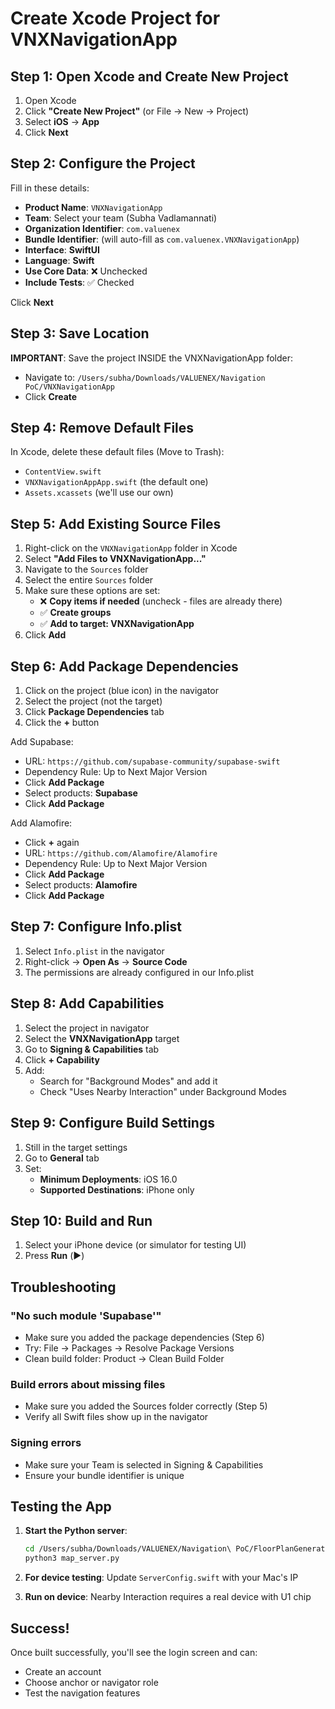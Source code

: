 # Create Xcode Project for VNXNavigationApp

## Step 1: Open Xcode and Create New Project

1. Open Xcode
2. Click **"Create New Project"** (or File → New → Project)
3. Select **iOS** → **App**
4. Click **Next**

## Step 2: Configure the Project

Fill in these details:
- **Product Name**: `VNXNavigationApp`
- **Team**: Select your team (Subha Vadlamannati)
- **Organization Identifier**: `com.valuenex`
- **Bundle Identifier**: (will auto-fill as `com.valuenex.VNXNavigationApp`)
- **Interface**: **SwiftUI**
- **Language**: **Swift**
- **Use Core Data**: ❌ Unchecked
- **Include Tests**: ✅ Checked

Click **Next**

## Step 3: Save Location

**IMPORTANT**: Save the project INSIDE the VNXNavigationApp folder:
- Navigate to: `/Users/subha/Downloads/VALUENEX/Navigation PoC/VNXNavigationApp`
- Click **Create**

## Step 4: Remove Default Files

In Xcode, delete these default files (Move to Trash):
- `ContentView.swift`
- `VNXNavigationAppApp.swift` (the default one)
- `Assets.xcassets` (we'll use our own)

## Step 5: Add Existing Source Files

1. Right-click on the `VNXNavigationApp` folder in Xcode
2. Select **"Add Files to VNXNavigationApp..."**
3. Navigate to the `Sources` folder
4. Select the entire `Sources` folder
5. Make sure these options are set:
   - ❌ **Copy items if needed** (uncheck - files are already there)
   - ✅ **Create groups**
   - ✅ **Add to target: VNXNavigationApp**
6. Click **Add**

## Step 6: Add Package Dependencies

1. Click on the project (blue icon) in the navigator
2. Select the project (not the target)
3. Click **Package Dependencies** tab
4. Click the **+** button

Add Supabase:
- URL: `https://github.com/supabase-community/supabase-swift`
- Dependency Rule: Up to Next Major Version
- Click **Add Package**
- Select products: **Supabase**
- Click **Add Package**

Add Alamofire:
- Click **+** again
- URL: `https://github.com/Alamofire/Alamofire`
- Dependency Rule: Up to Next Major Version
- Click **Add Package**
- Select products: **Alamofire**
- Click **Add Package**

## Step 7: Configure Info.plist

1. Select `Info.plist` in the navigator
2. Right-click → **Open As** → **Source Code**
3. The permissions are already configured in our Info.plist

## Step 8: Add Capabilities

1. Select the project in navigator
2. Select the **VNXNavigationApp** target
3. Go to **Signing & Capabilities** tab
4. Click **+ Capability**
5. Add:
   - Search for "Background Modes" and add it
   - Check "Uses Nearby Interaction" under Background Modes

## Step 9: Configure Build Settings

1. Still in the target settings
2. Go to **General** tab
3. Set:
   - **Minimum Deployments**: iOS 16.0
   - **Supported Destinations**: iPhone only

## Step 10: Build and Run

1. Select your iPhone device (or simulator for testing UI)
2. Press **Run** (▶️)

## Troubleshooting

### "No such module 'Supabase'"
- Make sure you added the package dependencies (Step 6)
- Try: File → Packages → Resolve Package Versions
- Clean build folder: Product → Clean Build Folder

### Build errors about missing files
- Make sure you added the Sources folder correctly (Step 5)
- Verify all Swift files show up in the navigator

### Signing errors
- Make sure your Team is selected in Signing & Capabilities
- Ensure your bundle identifier is unique

## Testing the App

1. **Start the Python server**:
   ```bash
   cd /Users/subha/Downloads/VALUENEX/Navigation\ PoC/FloorPlanGeneration
   python3 map_server.py
   ```

2. **For device testing**: Update `ServerConfig.swift` with your Mac's IP

3. **Run on device**: Nearby Interaction requires a real device with U1 chip

## Success!

Once built successfully, you'll see the login screen and can:
- Create an account
- Choose anchor or navigator role
- Test the navigation features